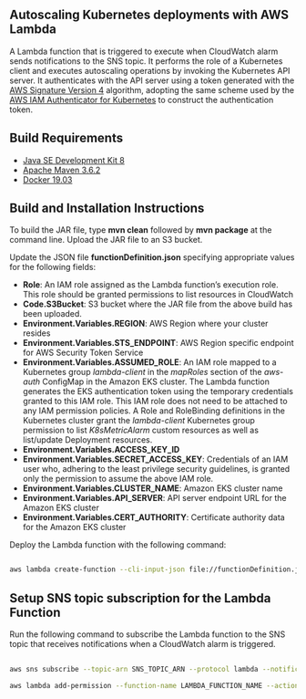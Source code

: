 ## Autoscaling Kubernetes deployments with AWS Lambda

A Lambda function that is triggered to execute when CloudWatch alarm sends notifications to the SNS topic. It performs the role of a Kubernetes client and executes autoscaling operations by invoking the Kubernetes API server. It authenticates with the API server using a token generated with the <a href="https://docs.aws.amazon.com/AmazonS3/latest/API/sig-v4-authenticating-requests.html">AWS Signature Version 4</a>  algorithm, adopting the same scheme used by the <a href="https://github.com/kubernetes-sigs/aws-iam-authenticator">AWS IAM Authenticator for Kubernetes</a> to construct the authentication token. 

## Build Requirements

<ul>
  <li><a href="https://www.oracle.com/java/technologies/javase/javase-jdk8-downloads.html">Java SE Development Kit 8</a></li>
  <li><a href="https://maven.apache.org/download.cgi">Apache Maven 3.6.2</a></li>
  <li><a href="https://www.docker.com/products/container-runtime">Docker 19.03</a></li>
</ul>

## Build and Installation Instructions

To build the JAR file, type <b>mvn clean</b> followed by <b>mvn package</b> at the command line. Upload the JAR file to an S3 bucket.

Update the JSON file <b>functionDefinition.json</b> specifying appropriate values for the following fields:

<ul>
  <li><b>Role</b>: An IAM role assigned as the Lambda function’s execution role. This role should be granted permissions to list resources in CloudWatch</li>
  <li><b>Code.S3Bucket</b>: S3 bucket where the JAR file from the above build has been uploaded.
  <li><b>Environment.Variables.REGION</b>: AWS Region where your cluster resides</li>
  <li><b>Environment.Variables.STS_ENDPOINT</b>: AWS Region specific endpoint for AWS Security Token Service</li>
  <li><b>Environment.Variables.ASSUMED_ROLE</b>: An IAM role mapped to a Kubernetes group <i>lambda-client</i> in the <i>mapRoles</i> section of the <i>aws-auth</i> ConfigMap in the Amazon EKS cluster. The Lambda function generates the EKS authentication token using the temporary credentials granted to this IAM role. This IAM role does not need to be attached to any IAM permission policies. A Role and RoleBinding definitions in the Kubernetes cluster grant the <i>lambda-client</i> Kubernetes group permission to list <i>K8sMetricAlarm</i> custom resources as well as list/update Deployment resources.</li>
  <li><b>Environment.Variables.ACCESS_KEY_ID</b></li>
  <li><b>Environment.Variables.SECRET_ACCESS_KEY</b>: Credentials of an IAM user who, adhering to the least privilege security guidelines, is granted only the permission to assume the above IAM role.</li>
  <li><b>Environment.Variables.CLUSTER_NAME</b>: Amazon EKS cluster name</li>
  <li><b>Environment.Variables.API_SERVER</b>: API server endpoint URL for the Amazon EKS cluster</li>
  <li><b>Environment.Variables.CERT_AUTHORITY</b>: Certificate authority data for the Amazon EKS cluster</li>
</ul>
  
Deploy the Lambda function with the following command:
```bash

aws lambda create-function --cli-input-json file://functionDefinition.json

```

## Setup SNS topic subscription for the Lambda Function

Run the following command to subscribe the Lambda function to the SNS topic that receives notifications when a CloudWatch alarm is triggered.

```bash
  
aws sns subscribe --topic-arn SNS_TOPIC_ARN --protocol lambda --notification-endpoint LAMBDA_ARN

aws lambda add-permission --function-name LAMBDA_FUNCTION_NAME --action lambda:InvokeFunction --statement-id sns --principal sns.amazonaws.com

```
